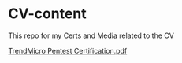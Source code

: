# CV-content
This repo for my Certs and Media related to the CV

[TrendMicro Pentest Certification.pdf](https://github.com/AhmedKAwwad/CV-content/blob/427bb10d87f5fdeb2a735b044142ddcbed0ce10e/TrendMicro-CyberTalent.pdf)
